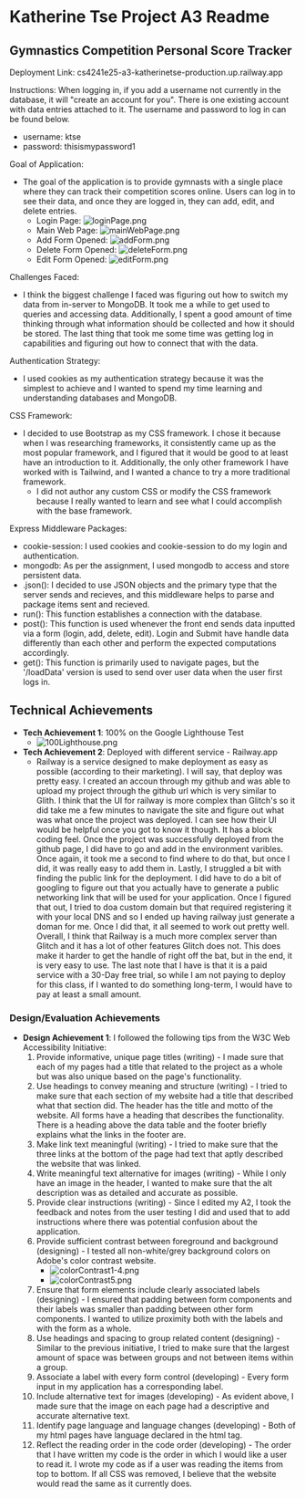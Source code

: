 Katherine Tse Project A3 Readme
===

## Gymnastics Competition Personal Score Tracker

Deployment Link: cs4241e25-a3-katherinetse-production.up.railway.app

Instructions: When logging in, if you add a username not currently in the database, it will "create an account for you". There is one existing account with data entries attached to it. The username and password to log in can be found below. 
  - username: ktse
  - password: thisismypassword1

Goal of Application: 
- The goal of the application is to provide gymnasts with a single place where they can track their competition scores online. Users can log in to see their data, and once they are logged in, they can add, edit, and delete entries. 
  - Login Page: ![loginPage.png](public/images/loginPage.png)
  - Main Web Page: ![mainWebPage.png](public/images/mainWebPage.png)
  - Add Form Opened: ![addForm.png](public/images/addForm.png)
  - Delete Form Opened: ![deleteForm.png](public/images/deleteForm.png)
  - Edit Form Opened: ![editForm.png](public/images/editForm.png)

Challenges Faced:
- I think the biggest challenge I faced was figuring out how to switch my data from in-server to MongoDB. It took me a while to get used to queries and accessing data. Additionally, I spent a good amount of time thinking through what information should be collected and how it should be stored. The last thing that took me some time was getting log in capabilities and figuring out how to connect that with the data. 

Authentication Strategy: 
- I used cookies as my authentication strategy because it was the simplest to achieve and I wanted to spend my time learning and understanding databases and MongoDB. 

CSS Framework:
- I decided to use Bootstrap as my CSS framework. I chose it because when I was researching frameworks, it consistently came up as the most popular framework, and I figured that it would be good to at least have an introduction to it. Additionally, the only other framework I have worked with is Tailwind, and I wanted a chance to try a more traditional framework.
  - I did not author any custom CSS or modify the CSS framework because I really wanted to learn and see what I could accomplish with the base framework. 

Express Middleware Packages: 
- cookie-session: I used cookies and cookie-session to do my login and authentication. 
- mongodb: As per the assignment, I used mongodb to access and store persistent data. 
- .json(): I decided to use JSON objects and the primary type that the server sends and recieves, and this middleware helps to parse and package items sent and recieved.
- run(): This function establishes a connection with the database.
- post(): This function is used whenever the front end sends data inputted via a form (login, add, delete, edit). Login and Submit have handle data differently than each other and perform the expected computations accordingly. 
- get(): This function is primarily used to navigate pages, but the '/loadData' version is used to send over user data when the user first logs in.

## Technical Achievements
- **Tech Achievement 1**: 100% on the Google Lighthouse Test
  - ![100Lighthouse.png](public/images/100Lighthouse.png)
- **Tech Achievement 2**: Deployed with different service - Railway.app
  - Railway is a service designed to make deployment as easy as possible (according to their marketing). I will say, that deploy was pretty easy. I created an accoun through my github and was able to upload my project through the github url which is very similar to Glith. I think that the UI for railway is more complex than Glitch's so it did take me a few minutes to navigate the site and figure out what was what once the project was deployed. I can see how their UI would be helpful once you got to know it though. It has a block coding feel. Once the project was successfully deployed from the github page, I did have to go and add in the environment varibles. Once again, it took me a second to find where to do that, but once I did, it was really easy to add them in. Lastly, I struggled a bit with finding the public link for the deployment. I did have to do a bit of googling to figure out that you actually have to generate a public networking link that will be used for your application. Once I figured that out, I tried to doa custom domain but that required registering it with your local DNS and so I ended up having railway just generate a doman for me. Once I did that, it all seemed to work out pretty well. Overall, I think that Railway is a much more complex server than Glitch and it has a lot of other features Glitch does not. This does make it harder to get the handle of right off the bat, but in the end, it is very easy to use. The last note that I have is that it is a paid service with a 30-Day free trial, so while I am not paying to deploy for this class, if I wanted to do something long-term, I would have to pay at least a small amount. 

### Design/Evaluation Achievements
- **Design Achievement 1**: I followed the following tips from the W3C Web Accessibility Initiative:
  1. Provide informative, unique page titles (writing) - I made sure that each of my pages had a title that related to the project as a whole but was also unique based on the page's functionality.
  2. Use headings to convey meaning and structure (writing) - I tried to make sure that each section of my website had a title that described what that section did. The header has the title and motto of the website. All forms have a heading that describes the functionality. There is a heading above the data table and the footer briefly explains what the links in the footer are. 
  3. Make link text meaningful (writing) - I tried to make sure that the three links at the bottom of the page had text that aptly described the website that was linked. 
  4. Write meaningful text alternative for images (writing) - While I only have an image in the header, I wanted to make sure that the alt description was as detailed and accurate as possible. 
  5. Provide clear instructions (writing) - Since I edited my A2, I took the feedback and notes from the user testing I did and used that to add instructions where there was potential confusion about the application. 
  6. Provide sufficient contrast between foreground and background (designing) - I tested all non-white/grey background colors on Adobe's color contrast website.
     - ![colorContrast1-4.png](public/images/colorContrast1-4.png)
     - ![colorContrast5.png](public/images/colorContrast5.png)
  7. Ensure that form elements include clearly associated labels (designing) - I ensured that padding between form components and their labels was smaller than padding between other form components. I wanted to utilize proximity both with the labels and with the form as a whole. 
  8. Use headings and spacing to group related content (designing) - Similar to the previous initiative, I tried to make sure that the largest amount of space was between groups and not between items within a group.
  9. Associate a label with every form control (developing) - Every form input in my application has a corresponding label.
  10. Include alternative text for images (developing) - As evident above, I made sure that the image on each page had a descriptive and accurate alternative text. 
  11. Identify page language and language changes (developing) - Both of my html pages have language declared in the html tag. 
  12. Reflect the reading order in the code order (developing) - The order that I have written my code is the order in which I would like a user to read it. I wrote my code as if a user was reading the items from top to bottom. If all CSS was removed, I believe that the website would read the same as it currently does. 
